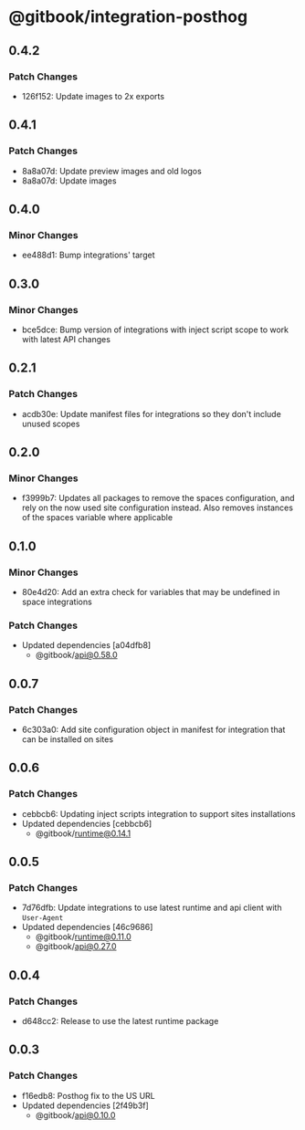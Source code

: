 # @gitbook/integration-posthog

## 0.4.2

### Patch Changes

- 126f152: Update images to 2x exports

## 0.4.1

### Patch Changes

- 8a8a07d: Update preview images and old logos
- 8a8a07d: Update images

## 0.4.0

### Minor Changes

- ee488d1: Bump integrations' target

## 0.3.0

### Minor Changes

- bce5dce: Bump version of integrations with inject script scope to work with latest API changes

## 0.2.1

### Patch Changes

- acdb30e: Update manifest files for integrations so they don't include unused scopes

## 0.2.0

### Minor Changes

- f3999b7: Updates all packages to remove the spaces configuration, and rely on the now used site configuration instead. Also removes instances of the spaces variable where applicable

## 0.1.0

### Minor Changes

- 80e4d20: Add an extra check for variables that may be undefined in space integrations

### Patch Changes

- Updated dependencies [a04dfb8]
    - @gitbook/api@0.58.0

## 0.0.7

### Patch Changes

- 6c303a0: Add site configuration object in manifest for integration that can be installed on sites

## 0.0.6

### Patch Changes

- cebbcb6: Updating inject scripts integration to support sites installations
- Updated dependencies [cebbcb6]
    - @gitbook/runtime@0.14.1

## 0.0.5

### Patch Changes

- 7d76dfb: Update integrations to use latest runtime and api client with `User-Agent`
- Updated dependencies [46c9686]
    - @gitbook/runtime@0.11.0
    - @gitbook/api@0.27.0

## 0.0.4

### Patch Changes

- d648cc2: Release to use the latest runtime package

## 0.0.3

### Patch Changes

- f16edb8: Posthog fix to the US URL
- Updated dependencies [2f49b3f]
    - @gitbook/api@0.10.0
